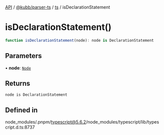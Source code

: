 [API](../../../../../packages.md) / [@kubb/parser-ts](../../../index.md) / [ts](../index.md) / isDeclarationStatement

# isDeclarationStatement()

```ts
function isDeclarationStatement(node): node is DeclarationStatement
```

## Parameters

• **node**: [`Node`](../interfaces/Node.md)

## Returns

`node is DeclarationStatement`

## Defined in

node\_modules/.pnpm/typescript@5.6.2/node\_modules/typescript/lib/typescript.d.ts:8737
